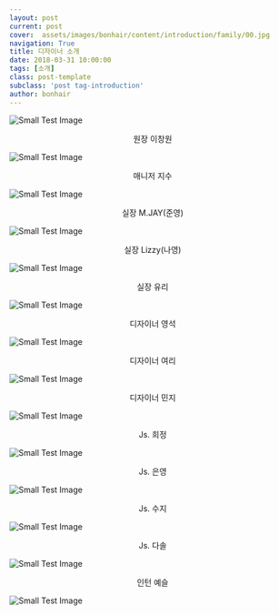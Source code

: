 ```yaml
---
layout: post
current: post
cover:  assets/images/bonhair/content/introduction/family/00.jpg
navigation: True
title: 디자이너 소개
date: 2018-03-31 10:00:00
tags: [소개]
class: post-template
subclass: 'post tag-introduction'
author: bonhair
---
```

<p><img src="{{ site.baseurl }}assets/images/bonhair/content/introduction/family/01.jpg" alt="Small Test Image" /></p>

<center>원장 이창원</center>
<p><img src="{{ site.baseurl }}assets/images/bonhair/content/introduction/family/chang-won.jpeg" alt="Small Test Image" /></p>
<center>매니저 지수</center>
<p><img src="{{ site.baseurl }}assets/images/bonhair/content/introduction/family/ji-su.jpg" alt="Small Test Image" /></p>
<center>실장 M.JAY(준영)</center>
<p><img src="{{ site.baseurl }}assets/images/bonhair/content/introduction/family/jun-yeong.jpg" alt="Small Test Image" /></p>
<center>실장 Lizzy(나영)</center>
<p><img src="{{ site.baseurl }}assets/images/bonhair/content/introduction/family/na-yeong.jpg" alt="Small Test Image" /></p>
<center>실장 유리</center>
<p><img src="{{ site.baseurl }}assets/images/bonhair/content/introduction/family/yu-li.jpg" alt="Small Test Image" /></p>
<center>디자이너 영석</center>
<p><img src="{{ site.baseurl }}assets/images/bonhair/content/introduction/family/yeong-seog.jpg" alt="Small Test Image" /></p>
<center>디자이너 여리</center>
<p><img src="{{ site.baseurl }}assets/images/bonhair/content/introduction/family/yeo-li.jpg" alt="Small Test Image" /></p>
<center>디자이너 민지</center>
<p><img src="{{ site.baseurl }}assets/images/bonhair/content/introduction/family/min-ji.jpg" alt="Small Test Image" /></p>
<center>Js. 희정</center>
<p><img src="{{ site.baseurl }}assets/images/bonhair/content/introduction/family/hui-jeong.jpg" alt="Small Test Image" /></p>
<center>Js. 은영</center>
<p><img src="{{ site.baseurl }}assets/images/bonhair/content/introduction/family/eun-yeong.jpg" alt="Small Test Image" /></p>
<center>Js. 수지</center>
<p><img src="{{ site.baseurl }}assets/images/bonhair/content/introduction/family/su-ji.jpg" alt="Small Test Image" /></p>
<center>Js. 다솔</center>
<p><img src="{{ site.baseurl }}assets/images/bonhair/content/introduction/family/da-sol.jpg" alt="Small Test Image" /></p>
<center>인턴 예슬</center>
<p><img src="{{ site.baseurl }}assets/images/bonhair/content/introduction/family/ye-seul.jpg" alt="Small Test Image" /></p>
